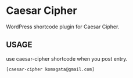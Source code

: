 # Caesar Cipher

WordPress shortcode plugin for Caesar Cipher.

## USAGE

use caesar-cipher shortcode when you post entry.

    [caesar-cipher komagata@gmail.com]
